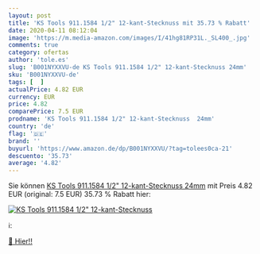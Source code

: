 ```yaml
---
layout: post
title: 'KS Tools 911.1584 1/2" 12-kant-Stecknuss mit 35.73 % Rabatt'
date: 2020-04-11 08:12:04
image: 'https://m.media-amazon.com/images/I/41hg81RP31L._SL400_.jpg'
comments: true
category: ofertas
author: 'tole.es'
slug: 'B001NYXXVU-de KS Tools 911.1584 1/2" 12-kant-Stecknuss 24mm'
sku: 'B001NYXXVU-de'
tags: [  ]
actualPrice: 4.82 EUR
currency: EUR
price: 4.82
comparePrice: 7.5 EUR
prodname: 'KS Tools 911.1584 1/2" 12-kant-Stecknuss  24mm'
country: 'de'
flag: '🇩🇪'
brand: ''
buyurl: 'https://www.amazon.de/dp/B001NYXXVU/?tag=tolees0ca-21'
descuento: '35.73'
average: '4.82'
---
```


Sie können [KS Tools 911.1584 1/2" 12-kant-Stecknuss  24mm](https://www.amazon.de/dp/B001NYXXVU/?tag=tolees0ca-21) mit Preis 4.82 EUR (original: 7.5 EUR) 35.73 % Rabatt hier:

[![KS Tools 911.1584 1/2" 12-kant-Stecknuss](https://m.media-amazon.com/images/I/41hg81RP31L._SL400_.jpg)](https://www.amazon.de/dp/B001NYXXVU/?tag=tolees0ca-21)

ℹ️:


[🛒 Hier!!](https://www.amazon.de/dp/B001NYXXVU/?tag=tolees0ca-21)
